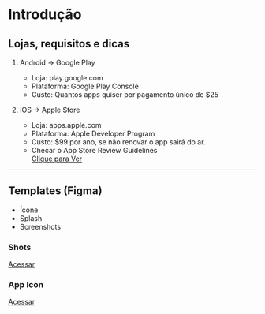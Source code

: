 # Introdução

## Lojas, requisitos e dicas

1. Android -> Google Play

   - Loja: play.google.com
   - Plataforma: Google Play Console
   - Custo: Quantos apps quiser por pagamento único de $25

2. iOS -> Apple Store

   - Loja: apps.apple.com
   - Plataforma: Apple Developer Program
   - Custo: $99 por ano, se não renovar o app sairá do ar.
   - Checar o App Store Review Guidelines <br/> [Clique para Ver](https://developer.apple.com/app-store/review/guidelines/)

---

## Templates (Figma)

- Ícone
- Splash
- Screenshots

### Shots

[Acessar](https://www.figma.com/file/EpsOPx0cjo8tWx46eax1jP/App-Screenshots?node-id=0%3A1&t=lpglEteEUePnKX69-1)

### App Icon

[Acessar](https://www.figma.com/file/lF7LDYy2Kg8ROsbMB2HhIH/App-Icons_Splash?node-id=0%3A1&t=FgM4A0ovTx8q3SGA-1)
